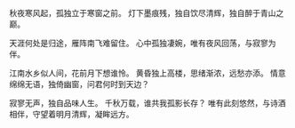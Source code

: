 秋夜寒风起，孤独立于寒窗之前。
灯下墨痕残，独自饮尽清辉，独自醉于青山之巅。

天涯何处是归途，雁阵南飞难留住。
心中孤独凄婉，唯有夜风回荡，与寂寥为伴。

江南水乡似人间，花前月下想谁怜。
黄昏独上高楼，思绪渐浓，远愁亦添。
情意绵绵无语，独倚幽窗，问君何时到天边？

寂寥无声，独自品味人生。
千秋万载，谁共我孤影长存？
唯有此刻悠然，与诗酒相伴，守望着明月清辉，凝眸远方。

<!---
Lyn4444/Lyn4444 is a ✨ special ✨ repository because its `README.md` (this file) appears on your GitHub profile.
You can click the Preview link to take a look at your changes.
--->
